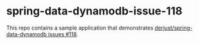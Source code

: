 # spring-data-dynamodb-issue-118

This repo contains a sample application that demonstrates [derjust/spring-data-dynamodb issues #118](https://github.com/derjust/spring-data-dynamodb/issues/118).

